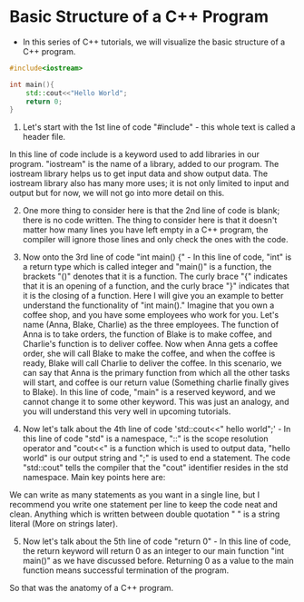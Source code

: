 # Basic Structure of a C++ Program
- In this series of C++ tutorials, we will visualize the basic structure of a C++ program.
```cpp
#include<iostream>

int main(){
    std::cout<<"Hello World";
    return 0;
}
```


1. Let's start with the 1st line of code "#include<iostream>" - this whole text is called a header file.

In this line of code include is a keyword used to add libraries in our program. "iostream" is the name of a library, added to our program. The iostream library helps us to get input data and show output data. The iostream library also has many more uses; it is not only limited to input and output but for now, we will not go into more detail on this.   

2. One more thing to consider here is that the 2nd line of code is blank; there is no code written. The thing to consider here is that it doesn't matter how many lines you have left empty in a C++ program, the compiler will ignore those lines and only check the ones with the code.

3. Now onto the 3rd line of code "int main() {" - In this line of code, "int" is a return type which is called integer and "main()" is a function, the brackets "()" denotes that it is a function. The curly brace "{" indicates that it is an opening of a function, and the curly brace "}" indicates that it is the closing of a function. Here I will give you an example to better understand the functionality of "int main()." Imagine that you own a coffee shop, and you have some employees who work for you. Let's name (Anna, Blake, Charlie) as the three employees. The function of Anna is to take orders, the function of Blake is to make coffee, and Charlie's function is to deliver coffee. Now when Anna gets a coffee order, she will call Blake to make the coffee, and when the coffee is ready, Blake will call Charlie to deliver the coffee. In this scenario, we can say that Anna is the primary function from which all the other tasks will start, and coffee is our return value (Something charlie finally gives to Blake). In this line of code, "main" is a reserved keyword, and we cannot change it to some other keyword. This was just an analogy, and you will understand this very well in upcoming tutorials.

4. Now let's talk about the 4th line of code 'std::cout<<" hello world";' - In this line of code "std" is a namespace, "::" is the scope resolution operator and "cout<<" is a function which is used to output data, "hello world" is our output string and ";" is used to end a statement. The code "std::cout" tells the compiler that the "cout" identifier resides in the std namespace. Main key points here are:

We can write as many statements as you want in a single line, but I recommend you write one statement per line to keep the code neat and clean.
Anything which is written between double quotation " " is a string literal (More on strings later).

5. Now let's talk about the 5th line of code "return 0" - In this line of code, the return keyword will return 0 as an integer to our main function "int main()" as we have discussed before. Returning 0 as a value to the main function means successful termination of the program.

So that was the anatomy of a C++ program.